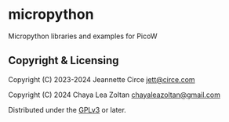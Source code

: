 # micropython
Micropython libraries and examples for PicoW

## Copyright & Licensing
Copyright (C) 2023-2024 Jeannette Circe <jett@circe.com> 

Copyright (C) 2024 Chaya Lea Zoltan <chayaleazoltan@gmail.com>

Distributed under the [GPLv3] or later.

[`<jett@circe.com>`]: mailto:jett@circe.com

[`chayaleazoltan@gmail.com>`]: mailto:chayaleazoltan@gmail.com

[GPLv3]: LICENSE.md
